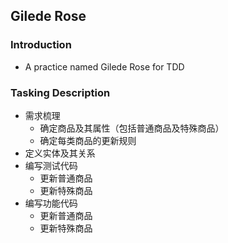 ## Gilede Rose

### Introduction

- A practice named Gilede Rose for TDD

### Tasking Description

- 需求梳理
    - 确定商品及其属性（包括普通商品及特殊商品）
    - 确定每类商品的更新规则
- 定义实体及其关系
- 编写测试代码
    - 更新普通商品
    - 更新特殊商品
- 编写功能代码
    - 更新普通商品
    - 更新特殊商品